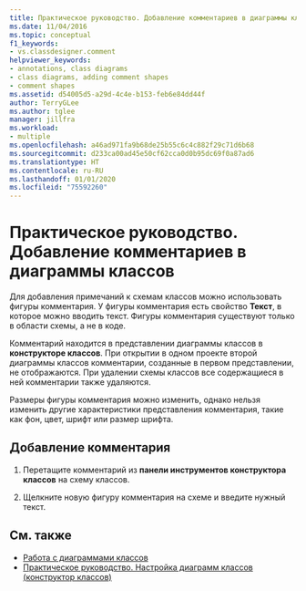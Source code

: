 ```yaml
---
title: Практическое руководство. Добавление комментариев в диаграммы классов (конструктор классов)
ms.date: 11/04/2016
ms.topic: conceptual
f1_keywords:
- vs.classdesigner.comment
helpviewer_keywords:
- annotations, class diagrams
- class diagrams, adding comment shapes
- comment shapes
ms.assetid: d54005d5-a29d-4c4e-b153-feb6e84dd44f
author: TerryGLee
ms.author: tglee
manager: jillfra
ms.workload:
- multiple
ms.openlocfilehash: a46ad971fa9b68de25b55c6c4c882f29c71d6b68
ms.sourcegitcommit: d233ca00ad45e50cf62cca0d0b95dc69f0a87ad6
ms.translationtype: HT
ms.contentlocale: ru-RU
ms.lasthandoff: 01/01/2020
ms.locfileid: "75592260"
---
```

# <a name="how-to-add-comments-to-class-diagrams"></a>Практическое руководство. Добавление комментариев в диаграммы классов

Для добавления примечаний к схемам классов можно использовать фигуры комментария. У фигуры комментария есть свойство **Текст**, в которое можно вводить текст. Фигуры комментария существуют только в области схемы, а не в коде.

Комментарий находится в представлении диаграммы классов в **конструкторе классов**. При открытии в одном проекте второй диаграммы классов комментарии, созданные в первом представлении, не отображаются. При удалении схемы классов все содержащиеся в ней комментарии также удаляются.

Размеры фигуры комментария можно изменить, однако нельзя изменить другие характеристики представления комментария, такие как фон, цвет, шрифт или размер шрифта.

## <a name="to-add-a-comment"></a>Добавление комментария

1. Перетащите комментарий из **панели инструментов конструктора классов** на схему классов.

2. Щелкните новую фигуру комментария на схеме и введите нужный текст.

## <a name="see-also"></a>См. также

- [Работа с диаграммами классов](designing-and-viewing-classes-and-types.md)
- [Практическое руководство. Настройка диаграмм классов (конструктор классов)](how-to-customize-class-diagrams.md)
